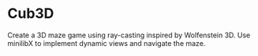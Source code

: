 # Cub3D
Create a 3D maze game using ray-casting inspired by Wolfenstein 3D. Use minilibX to implement dynamic views and navigate the maze.
